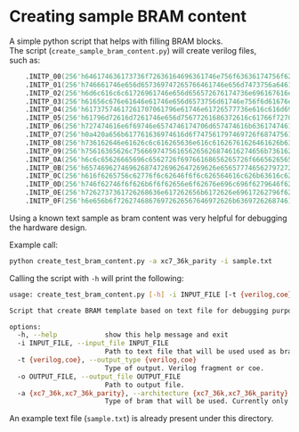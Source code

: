 # Creating sample BRAM content

A simple python script that helps with filling BRAM blocks.  
The script (```create_sample_bram_content.py```) will create verilog files,  
such as:  

```verilog
 	.INITP_00(256'h646174636173736f72636164696361746e756f63636174756f6261656c626161),
 	.INITP_01(256'h746661746e656d657369747265766461746e656d7473756a64616e6f69746964),
 	.INITP_02(256'h6d6c616c6c61726961746e656d656572676174736e696167616e696167617265),
 	.INITP_03(256'h61656c676e61646e61746e656d6573756d61746e756f6d61676e6f6d6174736f),
 	.INITP_04(256'h61737574617261707061796e61746e61726577736e616c616d696e617972676e),
 	.INITP_05(256'h61796d72616d7261746e656d75677261686372616c61766f72707061656c7070),
 	.INITP_06(256'h727474616e6f69746e6574746174706d657474616b6361747461746173617472),
 	.INITP_07(256'h0a420a656b617761636974616d6f747561797469726f687475616e6f69746361),
 	.INITP_08(256'h736162646e61626c6c616265636e616c61626761626461626b63616279626162),
 	.INITP_09(256'h75616365626c756669747561656265626874616274656b7361626e6973616265),
 	.INITP_0A(256'h6c6c65626665696c6562726f69766168656265726f6665626565626465626573),
 	.INITP_0B(256'h657469627469626874726962647269626e6565777465627972726562746e6562),
 	.INITP_0C(256'h616f6265756c62776f6c62646f6f6c626564616c626b63616c62726574746962),
 	.INITP_0D(256'h746f62746f6f626b6f6f62656e6f62676e696c696f6279646f6274616f626472),
 	.INITP_0E(256'h7262737361726268636e617262656b6172626e69617262796f62786f62656c74),
 	.INITP_0F(256'h6e656b6f72627468676972626567646972626b63697262687461657262646165),
```

Using a known text sample as bram content was very helpful for debugging the hardware design.

Example call:  

```bash
python create_test_bram_content.py -a xc7_36k_parity -i sample.txt
```

Calling the script with ```-h``` will print the following:

```bash
usage: create_test_bram_content.py [-h] -i INPUT_FILE [-t {verilog,coe}] [-o OUTPUT_FILE] [-a {xc7_36k,xc7_36k_parity}]

Script that create BRAM template based on text file for debugging purposes.

options:
  -h, --help            show this help message and exit
  -i INPUT_FILE, --input_file INPUT_FILE
                        Path to text file that will be used used as bram content
  -t {verilog,coe}, --output_type {verilog,coe}
                        Type of output. Verilog fragment or coe.
  -o OUTPUT_FILE, --output_file OUTPUT_FILE
                        Path to output file.
  -a {xc7_36k,xc7_36k_parity}, --architecture {xc7_36k,xc7_36k_parity}
                        Type of bram that will be used. Currently only XC7 36K
```

An example text file (```sample.txt```) is already present under this directory.
